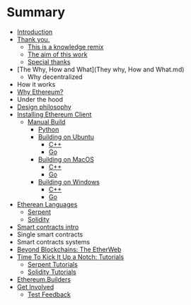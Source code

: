 # Summary

* [Introduction](README.md)
* [Thank you.](thank_you.md)
   * [This is a knowledge remix](this_is_a_knowledge_remix.md)
   * [The aim of this work](the_aim_of_this_work.md)
   * [Special thanks](special_thanks.md)
* [The Why, How and What](They why, How and What.md)
   * Why decentralized
* How it works
* [Why Ethereum?](why_ethereum.md)
* Under the hood
* [Design philosophy](design_philosophy.md)
* [Installing Ethereum Client](installing_ethereum.md)
   * [Manual Build](manualbuild.md)
       * [Python](python_build.md)
       * [Building on Ubuntu](build_ubuntu.md)
           * [C++](cpp_build.md)
           * [Go](go_build.md)
       * [Building on MacOS](build_macos.md)
           * [C++](cpp.md)
           * [Go](go.md)
       * [Building on Windows](build_windows.md)
           * [C++](cppwin.md)
           * [Go](gowin.md)
* [Etherean Languages](etherean_languages.md)
   * [Serpent](serpent.md)
   * [Solidity](solidity.md)
* [Smart contracts intro](smart_contracts_intro.md)
* Single smart contracts
* Smart contracts systems
* [Beyond Blockchains: The EtherWeb](beyond_blockchains_the_etherweb.md)
* [Time To Kick It Up a Notch: Tutorials](time_to_kick_it_up_a_notch_tutorials.md)
   * [Serpent Tutorials](serpent_tutorials.md)
   * [Solidity Tutorials](solidity_tutorials.md)
* [Ethereum.Builders](ethereumbuilders.md)
* [Get Involved](get_involved.md)
   * [Test Feedback](test_feedback.md)

